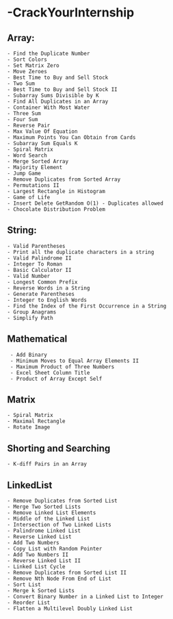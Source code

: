# -CrackYourInternship

## Array:
    - Find the Duplicate Number
    - Sort Colors
    - Set Matrix Zero
    - Move Zeroes
    - Best Time to Buy and Sell Stock
    - Two Sum
    - Best Time to Buy and Sell Stock II
    - Subarray Sums Divisible by K
    - Find All Duplicates in an Array
    - Container With Most Water
    - Three Sum
    - Four Sum
    - Reverse Pair
    - Max Value Of Equation
    - Maximum Points You Can Obtain from Cards
    - Subarray Sum Equals K
    - Spiral Matrix
    - Word Search
    - Merge Sorted Array
    - Majority Element
    - Jump Game
    - Remove Duplicates from Sorted Array
    - Permutations II
    - Largest Rectangle in Histogram
    - Game of Life
    - Insert Delete GetRandom O(1) - Duplicates allowed
    - Chocolate Distribution Problem
    

## String:
    - Valid Parentheses
    - Print all the duplicate characters in a string
    - Valid Palindrome II
    - Integer To Roman
    - Basic Calculator II
    - Valid Number
    - Longest Common Prefix
    - Reverse Words in a String
    - Generate Parentheses
    - Integer to English Words
    - Find the Index of the First Occurrence in a String
    - Group Anagrams
    - Simplify Path

## Mathematical
     - Add Binary
     - Minimum Moves to Equal Array Elements II
     - Maximum Product of Three Numbers
     - Excel Sheet Column Title
     - Product of Array Except Self
## Matrix
    - Spiral Matrix
    - Maximal Rectangle
    - Rotate Image
## Shorting and Searching
    - K-diff Pairs in an Array

## LinkedList
    - Remove Duplicates from Sorted List
    - Merge Two Sorted Lists
    - Remove Linked List Elements
    - Middle of the Linked List
    - Intersection of Two Linked Lists
    - Palindrome Linked List
    - Reverse Linked List
    - Add Two Numbers
    - Copy List with Random Pointer
    - Add Two Numbers II
    - Reverse Linked List II
    - Linked List Cycle
    - Remove Duplicates from Sorted List II
    - Remove Nth Node From End of List
    - Sort List
    - Merge k Sorted Lists
    - Convert Binary Number in a Linked List to Integer
    - Reorder List
    - Flatten a Multilevel Doubly Linked List
